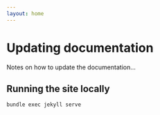 ```yaml
---
layout: home
---
```


# Updating documentation

Notes on how to update the documentation...

## Running the site locally

```bash
bundle exec jekyll serve
```
